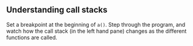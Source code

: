 ## Understanding call stacks

Set a breakpoint at the beginning of `a()`. Step through the program, and watch how the call stack 
(in the left hand pane) changes as the different functions are called.